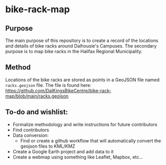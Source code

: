 # bike-rack-map

## Purpose
The main purpose of this repository is to create a record of the locations and details of bike racks around Dalhousie's Campuses.
The secondary purpose is to map bike racks in the Halifax Regional Municipality.

## Method
Locations of the bike racks are stored as points in a GeoJSON file named  `racks.geojson` file. The file is found here:
https://github.com/DalKingsBikeCentre/bike-rack-map/blob/main/racks.geojson

## To-do and wishlist:
- Formalize methodology and write instructions for future contributors
- Find contributors
- Data conversion:
  - Find or create a github workflow that will automatically convert the geojson files to KML/KMZ
- Create a Google Earth project and add data to it
- Create a webmap using something like Leaflet, Mapbox, etc...
